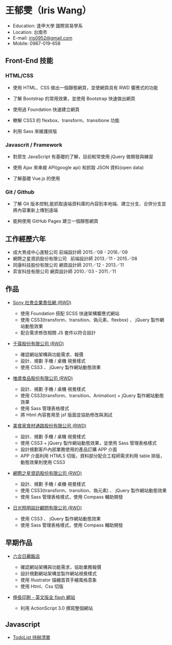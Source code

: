 # 王郁雯（Iris Wang）
- Education: 逢甲大學 國際貿易學系
- Location: 台南市
- E-mail: iris0952@gmail.com
- Mobile: 0987-019-658

## Front-End 技能

### HTML/CSS

- 使用 HTML、CSS 做出一個靜態網頁，並使網頁具有 RWD 響應式的功能

- 了解 Bootstrap 的常用效果，並使用 Bootstrap 快速做出網頁

- 使用過 Foundation 快速建立網頁

- 瞭解 CSS3 的 flexbox、transform、transitione 功能

- 利用 Sass 來維護排版

### Javascrit / Framework

- 對原生 JavaScript 有基礎的了解，目前較常使用 jQuery 做開發與練習

- 使用 Ajax 來串接 API(google api) 和抓取 JSON 資料(open data)

- 了解基礎 Vue.js 的使用

### Git / Github

- 了解 Git 版本控制,能抓取遠端資料庫的內容到本地端、建立分支、合併分支並將內容重新上傳到遠端

- 能夠使用 GitHub Pages 建立一個靜態網頁

## 工作經歷六年
- 成大育成中心進駐公司       前端設計師 2015／08 - 2016／09
- 網際之星資訊股份有限公司   前端設計師  2013／11 - 2015／08
- 同康科技股份有限公司       網頁設計師 2011／12 - 2013／11
- 弈宣科技有限公司          網頁設計師 2010／03 - 2011／11

## 作品
- [Sony 社會企業責任網 (RWD)](http://csr.sony.com.tw/)
  - 使用 Foundation 搭配 SCSS 快速架構響應式網站
  - 使用 CSS3(transform、transition、偽元素、flexbox) 、 jQuery 製作網站動態效果
  - 配合需求修改相關 JS 套件以符合設計
  
- [千葆股份有限公司 (RWD)](http://www.cbco.com.tw/)
  - 確認網站架構與功能需求、報價
  - 設計、規劃 手機 / 桌機 視覺樣式
  - 使用 CSS3 、 jQuery 製作網站動態效果
  
- [唯盛食品股份有限公司 (RWD)](http://www.weisheng-foods.com/)
  - 設計、規劃 手機 / 桌機 視覺樣式
  - 使用 CSS3(transform、transition、Animation) + jQuery 製作網站動態效果
  - 使用 Sass 管理表格樣式
  - 將 Html 內容套用至 jsf 版面並協助修改與測試
  
- [美食家食材通路股份有限公司 (RWD)](http://www.foodsmart.com.tw/xhtml/front/index.jsf)
  - 設計、規劃 手機 / 桌機 視覺樣式
  - 使用 CSS3 + jQuery 製作網站動態效果，並使用 Sass 管理表格樣式
  - 設計規劃客戶內部業務使用的產品訂購 APP 介面
  - APP 介面利用 HTML5 切版，資料部分配合工程師需求利用 table 排版，動態效果則使用 CSS3
  
- [網際之星資訊股份有限公司 (RWD)](http://www.cyberstar.com.tw/)
  - 設計、規劃 手機 / 桌機 視覺樣式
  - 使用 CSS3(transform、transition、偽元素) 、 jQuery 製作網站動態效果
  - 使用 Sass 管理表格樣式，使用 Compass 輔助開發
  
- [日光照明設計顧問有限公司 (RWD)](http://www.artlight.com.tw/ArtLight/html/index.html)
  - 使用 CSS3 、 jQuery 製作網站動態效果
  - 使用 Sass 管理表格樣式，使用 Compass 輔助開發

## 早期作品
- [六合日麗飯店](http://www.sunnysidehotel.com.tw/order/index.html)

  - 確認網站架構與功能需求，協助業務報價
  - 設計規劃網站架構並製作網站視覺樣式
  - 使用 Illustrator 描繪首頁手繪風格意象
  - 使用 Html、Css 切版

- [伸長印刷 - 英文版全 flash 網站](http://www.extenpack.com/ponet/front/bin/home.phtml)

  - 利用 ActionScript 3.0 撰寫整個網站

## Javascript
- [TodoList 待辦清單](https://codepen.io/irisLife/pen/wepRoJ)

